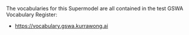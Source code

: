 The vocabularies for this Supermodel are all contained in the test GSWA Vocabulary Register:

* <https://vocabulary.gswa.kurrawong.ai>
